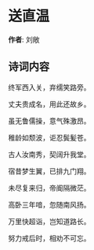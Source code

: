 # 送直温

**作者**: 刘敞

## 诗词内容

终军西入关，弃𦈡笑路旁。

丈夫贵成名，用此还故乡。

虽无鲁儒操，意气殊激昂。

稚龄如颓波，讵忍鬓髪苍。

古人汝南秀，契阔升我堂。

宿昔梦生翼，已排九门翔。

未尽复来归，帝阍隔微茫。

高卧三年喑，忽随南风扬。

万里快超诣，岂知道路长。

努力戒后时，相劝不可忘。

